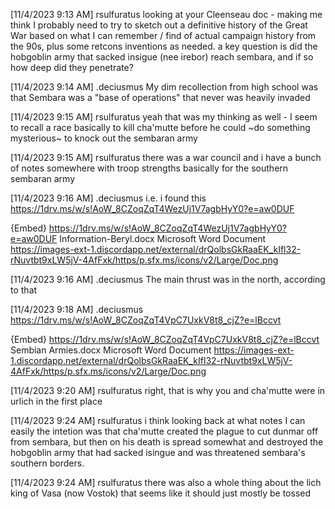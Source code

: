 
[11/4/2023 9:13 AM] rsulfuratus
looking at your Cleenseau doc - making me think I probably need to try to sketch out a definitive history of the Great War based on what I can remember / find of actual campaign history from the 90s, plus some retcons inventions as needed. a key question is did the hobgoblin army that sacked insigue (nee irebor) reach sembara, and if so how deep did they penetrate?


[11/4/2023 9:14 AM] .deciusmus
My dim recollection from high school was that Sembara was a "base of operations" that never was heavily invaded


[11/4/2023 9:15 AM] rsulfuratus
yeah that was my thinking as well - I seem to recall a race basically to kill cha'mutte before he could ~do something mysterious~ to knock out the sembaran army


[11/4/2023 9:15 AM] rsulfuratus
there was a war council and i have a bunch of notes somewhere with troop strengths basically for the southern sembaran army


[11/4/2023 9:16 AM] .deciusmus
i.e. i found this
https://1drv.ms/w/s!AoW_8CZoqZqT4WezUj1V7agbHyY0?e=aw0DUF

{Embed}
https://1drv.ms/w/s!AoW_8CZoqZqT4WezUj1V7agbHyY0?e=aw0DUF
Information-Beryl.docx
Microsoft Word Document
https://images-ext-1.discordapp.net/external/drQolbsGkRaaEK_kIfl32-rNuvtbt9xLW5jV-4AfFxk/https/p.sfx.ms/icons/v2/Large/Doc.png


[11/4/2023 9:16 AM] .deciusmus
The main thrust was in the north, according to that


[11/4/2023 9:18 AM] .deciusmus
https://1drv.ms/w/s!AoW_8CZoqZqT4VpC7UxkV8t8_cjZ?e=lBccvt

{Embed}
https://1drv.ms/w/s!AoW_8CZoqZqT4VpC7UxkV8t8_cjZ?e=lBccvt
Sembian Armies.docx
Microsoft Word Document
https://images-ext-1.discordapp.net/external/drQolbsGkRaaEK_kIfl32-rNuvtbt9xLW5jV-4AfFxk/https/p.sfx.ms/icons/v2/Large/Doc.png


[11/4/2023 9:20 AM] rsulfuratus
right, that is why you and cha'mutte were in urlich in the first place


[11/4/2023 9:24 AM] rsulfuratus
i think looking back at what notes I can easily the intetion was that cha'mutte created the plague to cut dunmar off from sembara, but then on his death is spread somewhat and destroyed the hobgoblin army that had sacked isingue and was threatened sembara's southern borders.


[11/4/2023 9:24 AM] rsulfuratus
there was also a whole thing about the lich king of Vasa (now Vostok) that seems like it should just mostly be tossed
